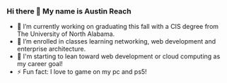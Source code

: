 ### Hi there 👋 My name is Austin Reach

<!--
**Kiikz/Kiikz** is a ✨ _special_ ✨ repository because its `README.md` (this file) appears on your GitHub profile.

Here are some ideas to get you started:

- 🔭 I’m currently working on ...
- 🌱 I’m currently learning ...
- 👯 I’m looking to collaborate on ...
- 🤔 I’m looking for help with ...
- 💬 Ask me about ...
- 📫 How to reach me: ...
- 😄 Pronouns: ...
- ⚡ Fun fact: ...
-->

- 🔭 I’m currently working on graduating this fall with a CIS degree from The University of North Alabama.
- 🌱 I’m enrolled in classes learning networking, web development and enterprise architecture.
- 💬 I'm starting to lean toward web development or cloud computing as my career goal!
- ⚡ Fun fact: I love to game on my pc and ps5!
